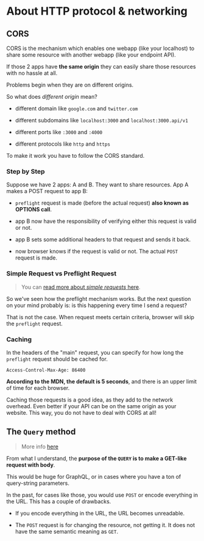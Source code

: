 # About HTTP protocol & networking

## CORS

CORS is the mechanism which enables one webapp (like your localhost) to share some resource with another webapp (like your endpoint API).

If those 2 apps have **the same origin** they can easily share those resources with no hassle at all.

Problems begin when they are on different origins.

So what does _different origin_ mean?

- different domain like `google.com` and `twitter.com`

- different subdomains like `localhost:3000` and `localhost:3000.api/v1`

- different ports like `:3000` and `:4000`

- different protocols like `http` and `https`

To make it work you have to follow the CORS standard.

### Step by Step

Suppose we have 2 apps: A and B. They want to share resources. App A makes a POST request to app B:

- `preflight` request is made (before the actual request) **also known as OPTIONS call**.

- app B now have the responsibility of verifying either this request is valid or not.

- app B sets some additional headers to that request and sends it back.

- now browser knows if the request is valid or not. The actual `POST` request is made.

### Simple Request vs Preflight Request

> You can [read more about _simple requests_ here](https://developer.mozilla.org/en-US/docs/Web/HTTP/CORS?utm_source=stefanjudis&utm_medium=email&utm_campaign=web-weekly-142-so-many-new-browser-features#simple_requests).

So we've seen how the preflight mechanism works. But the next question on your mind probably is: is this happening every time I send a request?

That is not the case. When request meets certain criteria, browser will skip the `preflight` request.

### Caching

In the headers of the "main" request, you can specify for how long the `preflight` request should be cached for.

```
Access-Control-Max-Age: 86400
```

**According to the MDN, the default is 5 seconds**, and there is an upper limit of time for each browser.

Caching those requests is a good idea, as they add to the network overhead. Even better if your API can be on the same origin as your website. This way, you do not have to deal with CORS at all!

## The `Query` method

> More info [here](https://www.ietf.org/archive/id/draft-ietf-httpbis-safe-method-w-body-05.html)

From what I understand, the **purpose of the `QUERY` is to make a GET-like request with body**.

This would be huge for GraphQL, or in cases where you have a ton of query-string parameters.

In the past, for cases like those, you would use `POST` or encode everything in the URL. This has a couple of drawbacks.

- If you encode everything in the URL, the URL becomes unreadable.

- The `POST` request is for changing the resource, not getting it. It does not have the same semantic meaning as `GET`.
